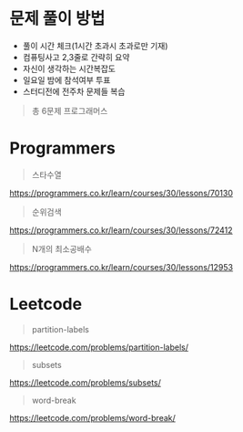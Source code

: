 # 문제 풀이 방법

- 풀이 시간 체크(1시간 초과시 초과로만 기재)
- 컴퓨팅사고 2,3줄로 간략히 요약
- 자신이 생각하는 시간복잡도
- 일요일 밤에 참석여부 투표 
- 스터디전에 전주차 문제들 복습

> 총 6문제 프로그래머스 

# Programmers

> 스타수열

https://programmers.co.kr/learn/courses/30/lessons/70130

> 순위검색

https://programmers.co.kr/learn/courses/30/lessons/72412

> N개의 최소공배수

https://programmers.co.kr/learn/courses/30/lessons/12953
# Leetcode 

> partition-labels

https://leetcode.com/problems/partition-labels/

> subsets

https://leetcode.com/problems/subsets/

> word-break

https://leetcode.com/problems/word-break/
